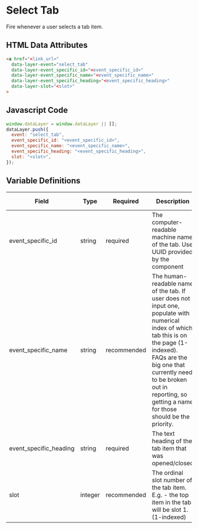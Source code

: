 # Select Tab

Fire whenever a user selects a tab item.

## HTML Data Attributes

```html
<a href="<link_url>"
  data-layer-event="select_tab"
  data-layer-event_specific_id="<event_specific_id>"
  data-layer-event_specific_name="<event_specific_name>"
  data-layer-event_specific_heading="<event_specific_heading>"
  data-layer-slot="<slot>"
>
```
## Javascript Code

```js
window.dataLayer = window.dataLayer || [];
dataLayer.push({
  event: "select_tab",
  event_specific_id: "<event_specific_id>",
  event_specific_name: "<event_specific_name>",
  event_specific_heading: "<event_specific_heading>",
  slot: "<slot>",
});
```

## Variable Definitions

|Field|Type|Required|Description|Example|Pattern|Min Length|Max Length|Minimum|Maximum|Multiple Of|
| --- | --- | --- | --- | --- | --- | --- | --- | --- | --- | --- |
|event_specific_id|string|required|The computer-readable machine name of the tab. Use UUID provided by the component|12345abcde12345|
|event_specific_name|string|recommended|The human-readable name of the tab. If user does not input one, populate with numerical index of which tab this is on the page (1-indexed). FAQs are the big one that currently need to be broken out in reporting, so getting a name for those should be the priority.|FAQs, 2|
|event_specific_heading|string|required|The text heading of the tab item that was opened/closed|"Are our products safe?"|
|slot|integer|recommended|The ordinal slot number of the tab item. E.g. - the top item in the tab will be slot 1. (1-indexed)|1||1||1|
